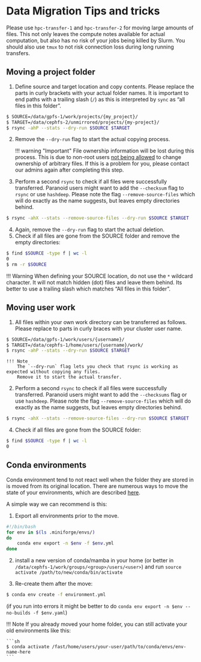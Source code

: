 # Data Migration Tips and tricks
Please use `hpc-transfer-1` and `hpc-transfer-2` for moving large amounts of files.
This not only leaves the compute notes available for actual computation, but also has no risk of your jobs being killed by Slurm.
You should also use `tmux` to not risk connection loss during long running transfers.

## Moving a project folder
1. Define source and target location and copy contents.
   Please replace the parts in curly brackets with your actual folder names.
   It is important to end paths with a trailing slash (`/`) as this is interpreted by `sync` as “all files in this folder”.
```sh
$ SOURCE=/data/gpfs-1/work/projects/{my_project}/
$ TARGET=/data/cephfs-2/unmirrored/projects/{my-project}/
$ rsync -ahP --stats --dry-run $SOURCE $TARGET
```

2. Remove the `--dry-run` flag to start the actual copying process.

    !!! warning "Important"
        File ownership information will be lost during this process.
        This is due to non-root users
        [not being allowed](https://serverfault.com/questions/755753/preserve-ownership-with-rsync-without-root)
        to change ownership of arbitrary files.
        If this is a problem for you, please contact our admins again after completing this step.

3. Perform a second `rsync` to check if all files were successfully transferred.
   Paranoid users might want to add the `--checksum` flag to `rsync` or use `hashdeep`.
   Please note the flag `--remove-source-files` which will do exactly as the name suggests,
   but leaves empty directories behind.
```sh
$ rsync -ahX --stats --remove-source-files --dry-run $SOURCE $TARGET
```
4. Again, remove the `--dry-run` flag to start the actual deletion.
5. Check if all files are gone from the SOURCE folder and remove the empty directories:
```sh
$ find $SOURCE -type f | wc -l
0
$ rm -r $SOURCE
```

!!! Warning 
    When defining your SOURCE location, do not use the `*` wildcard character.
    It will not match hidden (dot) files and leave them behind.
    Its better to use a trailing slash which matches “All files in this folder”.

## Moving user work
1. All files within your own work directory can be transferred as follows.
   Please replace to parts in curly braces with your cluster user name.
```sh
$ SOURCE=/data/gpfs-1/work/users/{username}/
$ TARGET=/data/cephfs-1/home/users/{username}/work/
$ rsync -ahP --stats --dry-run $SOURCE $TARGET
```
    !!! Note
        The `--dry-run` flag lets you check that rsync is working as expected without copying any files.
        Remove it to start the actual transfer.
    
2. Perform a second `rsync` to check if all files were successfully transferred.
   Paranoid users might want to add the `--checksums` flag or use `hashdeep`.
   Please note the flag `--remove-source-files` which will do exactly as the name suggests,
   but leaves empty directories behind.
```sh
$ rsync -ahX --stats --remove-source-files --dry-run $SOURCE $TARGET
```
4. Check if all files are gone from the SOURCE folder:
```sh
$ find $SOURCE -type f | wc -l
0
```

## Conda environments
Conda environment tend to not react well when the folder they are stored in is moved from its original location.
There are numerous ways to move the state of your environments, which are described [here](https://www.anaconda.com/blog/moving-conda-environments).

A simple way we can recommend is this:

1. Export all environments prior to the move.
```sh
#!/bin/bash
for env in $(ls .miniforge/envs/)
do
    conda env export -n $env -f $env.yml
done
```

2. install a new version of conda/mamba in your home (or better in `/data/cephfs-1/work/groups/<group>/users/<user>`) and run `source activate /path/to/new/conda/bin/activate`

3. Re-create them after the move:
```sh
$ conda env create -f environment.yml
```

(if you run into errors it might be better to do `conda env export -n $env --no-builds -f $env.yaml`)

!!! Note
    If you already moved your home folder, you can still activate your old environments like this:

    ```sh
    $ conda activate /fast/home/users/your-user/path/to/conda/envs/env-name-here
    ```
